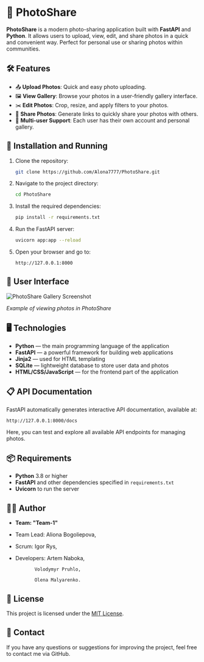 
# 📸 PhotoShare

**PhotoShare** is a modern photo-sharing application built with **FastAPI** and **Python**.
It allows users to upload, view, edit, and share photos in a quick and convenient way.
Perfect for personal use or sharing photos within communities.

## 🛠 Features

- 📤 **Upload Photos**: Quick and easy photo uploading.
- 🖼 **View Gallery**: Browse your photos in a user-friendly gallery interface.
- ✂️ **Edit Photos**: Crop, resize, and apply filters to your photos.
- 🔗 **Share Photos**: Generate links to quickly share your photos with others.
- 👥 **Multi-user Support**: Each user has their own account and personal gallery.

## 🚀 Installation and Running

1. Clone the repository:

    ```bash
    git clone https://github.com/Alona7777/PhotoShare.git
    ```

2. Navigate to the project directory:

    ```bash
    cd PhotoShare
    ```

3. Install the required dependencies:

    ```bash
    pip install -r requirements.txt
    ```

4. Run the FastAPI server:

    ```bash
    uvicorn app:app --reload
    ```

5. Open your browser and go to:

    ```
    http://127.0.0.1:8000
    ```

## 🎨 User Interface

![PhotoShare Gallery Screenshot](https://via.placeholder.com/800x400.png?text=Gallery+Screenshot)

*Example of viewing photos in PhotoShare*

## 🖥 Technologies

- **Python** — the main programming language of the application
- **FastAPI** — a powerful framework for building web applications
- **Jinja2** — used for HTML templating
- **SQLite** — lightweight database to store user data and photos
- **HTML/CSS/JavaScript** — for the frontend part of the application

## 📋 API Documentation

FastAPI automatically generates interactive API documentation, available at:

```
http://127.0.0.1:8000/docs
```

Here, you can test and explore all available API endpoints for managing photos.

## 📦 Requirements

- **Python** 3.8 or higher
- **FastAPI** and other dependencies specified in `requirements.txt`
- **Uvicorn** to run the server

## 👩‍💻 Author

- **Team: "Team-1"** 

- Team Lead: Aliona Bogoliepova,

- Scrum: Igor Rys,

- Developers: Artem Naboka,

             Volodymyr Pruhlo,

             Olena Malyarenko.

## 📜 License

This project is licensed under the [MIT License](LICENSE).

## 📧 Contact

If you have any questions or suggestions for improving the project, feel free to contact me via GitHub.

